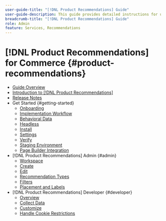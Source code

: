 ```yaml
---
user-guide-title: "[!DNL Product Recommendations] Guide"
user-guide-description: This guide provides detailed instructions for using [!DNL Product Recommendations] from Adobe Commerce.
breadcrumb-title: "[!DNL Product Recommendations] Guide"
role: Admin
feature: Services, Recommendations
---
```

# [!DNL Product Recommendations] for Commerce {#product-recommendations}

- [Guide Overview](guide-overview.md)
- [Introduction to [!DNL Product Recommendations]](overview.md)
- [Release Notes](release-notes.md)
- Get Started {#getting-started}
   - [Onboarding](onboarding.md)
   - [Implementation Workflow](implementation-workflow.md)
   - [Behavioral Data](behavioral-data.md)
   - [Headless](headless.md)
   - [Install](install-configure.md)
   - [Settings](settings.md)
   - [Verify](verify.md)
   - [Staging Environment](staging-environment.md)
   - [Page Builder Integration](page-builder.md)
- [!DNL Product Recommendations] Admin {#admin}
   - [Workspace](workspace.md)
   - [Create](create.md)
   - [Edit](edit.md)
   - [Recommendation Types](type.md)
   - [Filters](filters.md)
   - [Placement and Labels](placement.md)
- [!DNL Product Recommendations] Developer {#developer}
   - [Overview](development-overview.md)
   - [Collect Data](events.md)
   - [Customize](customize.md)
   - [Handle Cookie Restrictions](setting-cookie.md)
